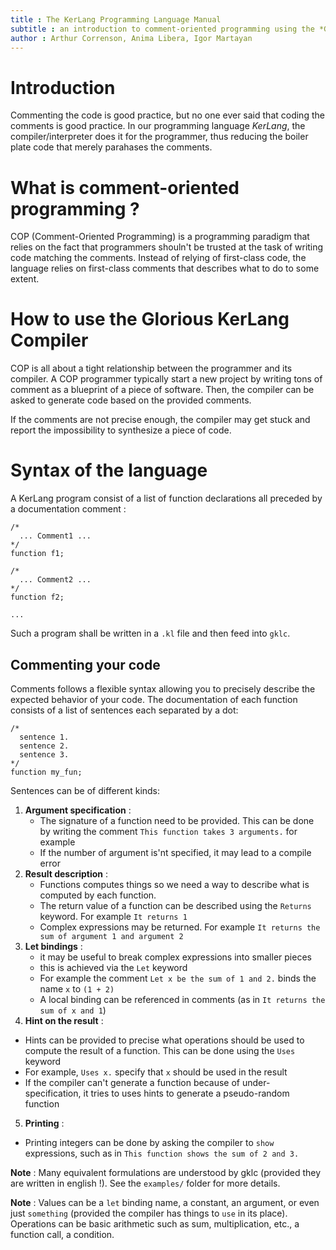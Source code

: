 ```yaml
---
title : The KerLang Programming Language Manual
subtitle : an introduction to comment-oriented programming using the *Glorious KerLang Compiler*
author : Arthur Correnson, Anima Libera, Igor Martayan
---
```


# Introduction

Commenting the code is good practice,
but no one ever said that coding the comments is good practice.
In our programming language *KerLang*,
the compiler/interpreter does it for the programmer,
thus reducing the boiler plate code that merely parahases the comments.

# What is comment-oriented programming ?

COP (Comment-Oriented Programming) is a programming paradigm that relies on
the fact that programmers shouln't be trusted at the task of writing 
code matching the comments.
Instead of relying of first-class code,
the language relies on first-class comments that describes what to do
to some extent.

# How to use the Glorious KerLang Compiler

COP is all about a tight relationship between the programmer and its compiler. A COP programmer typically start a new project by writing tons of comment as a blueprint of a piece of software. Then, the compiler can be asked to generate code based on the provided comments.

If the comments are not precise enough, the compiler may get stuck and report the impossibility to synthesize a piece of code.

# Syntax of the language

A KerLang program consist of a list of function declarations all preceded by a documentation comment :

```
/* 
  ... Comment1 ...
*/
function f1;

/*
  ... Comment2 ...
*/
function f2;

...
```

Such a program shall be written in a `.kl` file and then feed into `gklc`.

## Commenting your code

Comments follows a flexible syntax allowing you to precisely describe the expected behavior of your code. The documentation of each function consists of a list of sentences each separated by a dot:

```
/*
  sentence 1.
  sentence 2.
  sentence 3.
*/
function my_fun;
```

Sentences can be of different kinds:

1. **Argument specification** : 
   + The signature of a function need to be provided. This can be done by writing the comment `This function takes 3 arguments.` for example
   + If the number of argument is'nt specified, it may lead to a compile error
2. **Result description** :
   + Functions computes things so we need a way to describe what is computed by each function.
   + The return value of a function can be described using the `Returns` keyword. For example `It returns 1`
   + Complex expressions may be returned. For example `It returns the sum of argument 1 and argument 2`
3. **Let bindings** :
   + it may be useful to break complex expressions into smaller pieces
   + this is achieved via the `Let` keyword
   + For example the comment `Let x be the sum of 1 and 2.` binds the name `x` to `(1 + 2)`
   + A local binding can be referenced in comments (as in `It returns the sum of x and 1`)
4. **Hint on the result** :
  + Hints can be provided to precise what operations should be used to compute the result of a function. This can be done using the `Uses` keyword
  + For example, `Uses x.` specify that `x` should be used in the result
  + If the compiler can't generate a function because of under-specification, it tries to uses hints to generate a pseudo-random function
5. **Printing** :
  + Printing integers can be done by asking the compiler to `show` expressions, such as in `This function shows the sum of 2 and 3.`

**Note** : Many equivalent formulations are understood by gklc (provided they are written in english !). See the `examples/` folder for more details.

**Note** : Values can be a `let` binding name, a constant, an argument, or even just `something` (provided the compiler has things to `use` in its place). Operations can be basic arithmetic such as sum, multiplication, etc., a function call, a condition.
